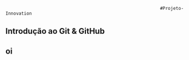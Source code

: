                                                                #Projeto-Innovation

## Introdução ao Git & GitHub
## oi
